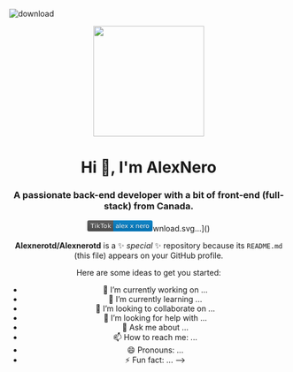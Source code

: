 ![download](https://github.com/Alexnerotd/Alexnerotd/assets/90206029/345577b7-ef88-476e-909c-e93bcc076602)<div id="header" align="center">
  <img src="https://github.com/Alexnerotd/Alexnerotd/assets/90206029/e1e3fac5-415e-4867-b697-8210a39cce43)" width= "200"/>
  <h1 align="center">Hi 👋, I'm AlexNero</h1>
  <h3 align="center"> A passionate back-end developer with a bit of front-end (full-stack) from Canada.</h3>


<svg xmlns="http://www.w3.org/2000/svg" xmlns:xlink="http://www.w3.org/1999/xlink" width="118" height="20" role="img" aria-label="TikTok: alex x nero"><title>TikTok: alex x nero</title><linearGradient id="s" x2="0" y2="100%"><stop offset="0" stop-color="#bbb" stop-opacity=".1"/><stop offset="1" stop-opacity=".1"/></linearGradient><clipPath id="r"><rect width="118" height="20" rx="3" fill="#fff"/></clipPath><g clip-path="url(#r)"><rect width="47" height="20" fill="#555"/><rect x="47" width="71" height="20" fill="#007ec6"/><rect width="118" height="20" fill="url(#s)"/></g><g fill="#fff" text-anchor="middle" font-family="Verdana,Geneva,DejaVu Sans,sans-serif" text-rendering="geometricPrecision" font-size="110"><text aria-hidden="true" x="245" y="150" fill="#010101" fill-opacity=".3" transform="scale(.1)" textLength="370">TikTok</text><text x="245" y="140" transform="scale(.1)" fill="#fff" textLength="370">TikTok</text><text aria-hidden="true" x="815" y="150" fill="#010101" fill-opacity=".3" transform="scale(.1)" textLength="610">alex x nero</text><text x="815" y="140" transform="scale(.1)" fill="#fff" textLength="610">alex x nero</text></g></svg>wnload.svg…]()

**Alexnerotd/Alexnerotd** is a ✨ _special_ ✨ repository because its `README.md` (this file) appears on your GitHub profile.

Here are some ideas to get you started:

- 🔭 I’m currently working on ...
- 🌱 I’m currently learning ...
- 👯 I’m looking to collaborate on ...
- 🤔 I’m looking for help with ...
- 💬 Ask me about ...
- 📫 How to reach me: ...
- 😄 Pronouns: ...
- ⚡ Fun fact: ...
-->
